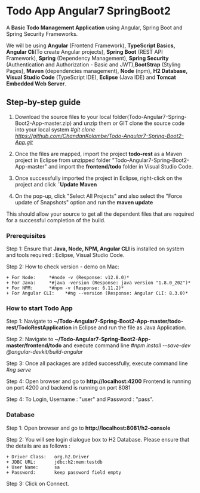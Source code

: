 # Todo App Angular7 SpringBoot2

A **Basic Todo Management Application** using Angular, Spring Boot and Spring Security Frameworks.

We will be using **Angular** (Frontend Framework), **TypeScript Basics, Angular Cli**(To create Angular projects), **Spring Boot** (REST API Framework), **Spring** (Dependency Management),  **Spring Security** (Authentication and Authorization - Basic and JWT),**BootStrap** (Styling Pages), **Maven** (dependencies management), **Node** (npm), **H2 Database, Visual Studio Code** (TypeScript IDE), **Eclipse** (Java IDE) and **Tomcat Embedded Web Server**.

## Step-by-step guide

1. Download the source files to your local folder(Todo-Angular7-Spring-Boot2-App-master.zip) and unzip them or
GIT clone the source code into your local system
*#git clone https://github.com/ChandanKolambe/Todo-Angular7-Spring-Boot2-App.git*

2. Once the files are mapped, import the project **todo-rest** as a Maven project in Eclipse from unzipped folder "Todo-Angular7-Spring-Boot2-App-master" and import the **frontend/todo** folder in Visual Studio Code.

3. Once successfully imported the project in Eclipse, right-click on the project and click ˜**Update Maven**

4. On the pop-up, click "Select All Projects" and also select the "Force update of Snapshots" option and run the **maven update**

This should allow your source to get all the dependent files that are required for a successful completion of the build.

### Prerequisites

Step 1: Ensure that **Java, Node, NPM, Angular CLI** is installed on system and tools required : Eclipse, Visual Studio Code.

Step 2: How to check version - demo on Mac:

    + For Node:     *#node -v (Response: v12.8.0)*
    + For Java:     *#java -version (Response: java version "1.8.0_202")*
    + For NPM:      *#npm -v (Response: 6.11.2)*
    + For Angular CLI:    *#ng --version (Response: Angular CLI: 8.3.0)*

### How to start Todo App
  
Step 1: Navigate to **~/Todo-Angular7-Spring-Boot2-App-master/todo-rest/TodoRestApplication** in Eclipse and run the file as Java Application.
    
Step 2: Navigate to **~/Todo-Angular7-Spring-Boot2-App-master/frontend/todo** and execute command line
    *#npm install --save-dev @angular-devkit/build-angular*

Step 3: Once all packages are added successfully, execute command line
    *#ng serve*

Step 4: Open browser and go to **http://localhost:4200**
    Frontend is running on port 4200 and backend is running on port 8081
    
Step 4: To Login, Username : "user" and Password : "pass".

### Database

Step 1: Open browser and go to **http://localhost:8081/h2-console**
    
Step 2: You will see login dialogue box to H2 Database.
Please ensure that the details are as follows : 

    + Driver Class:   org.h2.Driver
    + JDBC URL:       jdbc:h2:mem:testdb
    + User Name:      sa
    + Password:       keep password field empty

Step 3: Click on Connect.
